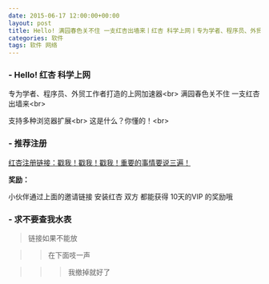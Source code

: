 ```yaml
---
date: 2015-06-17 12:00:00+00:00
layout: post
title: Hello! 满园春色关不住 一支红杏出墙来丨红杏 科学上网丨专为学者、程序员、外贸工作者打造的上网加速器
categories: 软件
tags: 软件 网络
---
```



###  - **Hello! 红杏 科学上网**

专为学者、程序员、外贸工作者打造的上网加速器\<br>
满园春色关不住 一支红杏出墙来\<br>

支持多种浏览器扩展\<br>
这是什么？你懂的！\<br>

 
###  - **推荐注册**

[红杏注册链接：戳我！戳我！戳我！重要的事情要说三遍！](http://honx.in/_VXhaD4kWGk4OVvg5)

**奖励：** 

小伙伴通过上面的邀请链接 安装红杏
双方 都能获得 10天的VIP 的奖励哦
 
###  - **求不要查我水表**
 
>链接如果不能放

 >>在下面吱一声
 
 >>>我撤掉就好了
